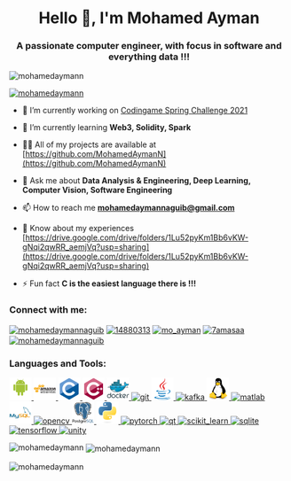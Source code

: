 
<!--
**MohamedAymanN/MohamedAymanN** is a ✨ _special_ ✨ repository because its `README.md` (this file) appears on your GitHub profile.

Here are some ideas to get you started:

- 🔭 I’m currently working on ...
- 🌱 I’m currently learning ...
- 👯 I’m looking to collaborate on ...
- 🤔 I’m looking for help with ...
- 💬 Ask me about ...
- 📫 How to reach me: ...
- 😄 Pronouns: ...
- ⚡ Fun fact: ...
-->

<h1 align="center">Hello 👋, I'm Mohamed Ayman</h1>
<h3 align="center">A passionate computer engineer, with focus in software and everything data !!!</h3>

<p align="left"> <img src="https://komarev.com/ghpvc/?username=mohamedaymann&label=Profile%20views&color=0e75b6&style=flat" alt="mohamedaymann" /> </p>

<p align="left"> <a href="https://github.com/ryo-ma/github-profile-trophy"><img src="https://github-profile-trophy.vercel.app/?username=mohamedaymann" alt="mohamedaymann" /></a> </p>

- 🔭 I’m currently working on [Codingame Spring Challenge 2021](https://github.com/MohamedAymanN/Codin-Game)

- 🌱 I’m currently learning **Web3, Solidity, Spark**

- 👨‍💻 All of my projects are available at [https://github.com/MohamedAymanN](https://github.com/MohamedAymanN)

- 💬 Ask me about **Data Analysis & Engineering, Deep Learning, Computer Vision, Software Engineering**

- 📫 How to reach me **mohamedaymannaguib@gmail.com**

- 📄 Know about my experiences [https://drive.google.com/drive/folders/1Lu52pyKm1Bb6vKW-gNqi2qwRR_aemjVq?usp=sharing](https://drive.google.com/drive/folders/1Lu52pyKm1Bb6vKW-gNqi2qwRR_aemjVq?usp=sharing)

- ⚡ Fun fact **C is the easiest language there is !!!**

<h3 align="left">Connect with me:</h3>
<p align="left">
<a href="https://linkedin.com/in/mohamedaymannaguib" target="blank"><img align="center" src="https://github.com/hussainweb/hussainweb/blob/main/icons/linkedin.png" alt="mohamedaymannaguib" height="30" width="40" /></a>
<a href="https://stackoverflow.com/users/14880313" target="blank"><img align="center" src="https://upload.wikimedia.org/wikipedia/commons/thumb/e/ef/Stack_Overflow_icon.svg/768px-Stack_Overflow_icon.svg.png" alt="14880313" height="30" width="40" /></a>
<a href="https://www.hackerrank.com/mo_ayman" target="blank"><img align="center" src="https://upload.wikimedia.org/wikipedia/commons/6/65/HackerRank_logo.png" alt="mo_ayman" height="30" width="40" /></a>
<a href="https://codeforces.com/profile/7amasa" target="blank"><img align="center" src="https://cdn.jsdelivr.net/npm/simple-icons@3.0.1/icons/codeforces.svg" alt="7amasaa" height="30" width="40" /></a>
<a href="https://www.leetcode.com/mohamedaymannaguib" target="blank"><img align="center" src="https://github.com/rahuldkjain/github-profile-readme-generator/blob/master/src/images/icons/Social/leet-code.svg" alt="mohamedaymannaguib" height="30" width="40" /></a>
</p>

<h3 align="left">Languages and Tools:</h3>
<p align="left"> <a href="https://developer.android.com" target="_blank"> <img src="https://raw.githubusercontent.com/devicons/devicon/master/icons/android/android-original-wordmark.svg" alt="android" width="40" height="40"/> </a> <a href="https://aws.amazon.com" target="_blank"> <img src="https://raw.githubusercontent.com/devicons/devicon/master/icons/amazonwebservices/amazonwebservices-original-wordmark.svg" alt="aws" width="40" height="40"/> </a> <a href="https://www.cprogramming.com/" target="_blank"> <img src="https://raw.githubusercontent.com/devicons/devicon/master/icons/c/c-original.svg" alt="c" width="40" height="40"/> </a> <a href="https://www.w3schools.com/cpp/" target="_blank"> <img src="https://raw.githubusercontent.com/devicons/devicon/master/icons/cplusplus/cplusplus-original.svg" alt="cplusplus" width="40" height="40"/> </a> <a href="https://www.docker.com/" target="_blank"> <img src="https://raw.githubusercontent.com/devicons/devicon/master/icons/docker/docker-original-wordmark.svg" alt="docker" width="40" height="40"/> </a> <a href="https://git-scm.com/" target="_blank"> <img src="https://www.vectorlogo.zone/logos/git-scm/git-scm-icon.svg" alt="git" width="40" height="40"/> </a> <a href="https://www.java.com" target="_blank"> <img src="https://raw.githubusercontent.com/devicons/devicon/master/icons/java/java-original.svg" alt="java" width="40" height="40"/> </a> <a href="https://kafka.apache.org/" target="_blank"> <img src="https://www.vectorlogo.zone/logos/apache_kafka/apache_kafka-icon.svg" alt="kafka" width="40" height="40"/> </a> <a href="https://www.linux.org/" target="_blank"> <img src="https://raw.githubusercontent.com/devicons/devicon/master/icons/linux/linux-original.svg" alt="linux" width="40" height="40"/> </a> <a href="https://www.mathworks.com/" target="_blank"> <img src="https://raw.githubusercontent.com/simple-icons/simple-icons/master/icons/mathworks.svg" alt="matlab" width="40" height="40"/> </a> <a href="https://www.mysql.com/" target="_blank"> <img src="https://raw.githubusercontent.com/devicons/devicon/master/icons/mysql/mysql-original-wordmark.svg" alt="mysql" width="40" height="40"/> </a> <a href="https://opencv.org/" target="_blank"> <img src="https://www.vectorlogo.zone/logos/opencv/opencv-icon.svg" alt="opencv" width="40" height="40"/> </a> <a href="https://www.postgresql.org" target="_blank"> <img src="https://raw.githubusercontent.com/devicons/devicon/master/icons/postgresql/postgresql-original-wordmark.svg" alt="postgresql" width="40" height="40"/> </a> <a href="https://www.python.org" target="_blank"> <img src="https://raw.githubusercontent.com/devicons/devicon/master/icons/python/python-original.svg" alt="python" width="40" height="40"/> </a> <a href="https://pytorch.org/" target="_blank"> <img src="https://www.vectorlogo.zone/logos/pytorch/pytorch-icon.svg" alt="pytorch" width="40" height="40"/> </a> <a href="https://www.qt.io/" target="_blank"> <img src="https://upload.wikimedia.org/wikipedia/commons/0/0b/Qt_logo_2016.svg" alt="qt" width="40" height="40"/> </a> <a href="https://scikit-learn.org/" target="_blank"> <img src="https://upload.wikimedia.org/wikipedia/commons/0/05/Scikit_learn_logo_small.svg" alt="scikit_learn" width="40" height="40"/> </a> <a href="https://www.sqlite.org/" target="_blank"> <img src="https://www.vectorlogo.zone/logos/sqlite/sqlite-icon.svg" alt="sqlite" width="40" height="40"/> </a> <a href="https://www.tensorflow.org" target="_blank"> <img src="https://www.vectorlogo.zone/logos/tensorflow/tensorflow-icon.svg" alt="tensorflow" width="40" height="40"/> </a> <a href="https://unity.com/" target="_blank"> <img src="https://www.vectorlogo.zone/logos/unity3d/unity3d-icon.svg" alt="unity" width="40" height="40"/> </a> </p>

<p><img align="left" src="https://github-readme-stats.vercel.app/api/top-langs?username=mohamedaymann&show_icons=true&locale=en&layout=compact" alt="mohamedaymann" /></p>

<p>&nbsp;<img align="center" src="https://github-readme-stats.vercel.app/api?username=mohamedaymann&show_icons=true&locale=en" alt="mohamedaymann" /></p>

<p><img align="center" src="https://github-readme-streak-stats.herokuapp.com/?user=mohamedaymann&" alt="mohamedaymann" /></p>

